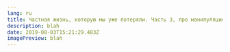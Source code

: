 ```yaml
---
lang: ru
title: Частная жизнь, которую мы уже потеряли. Часть 3, про манипуляцию
description: blah
date: 2019-08-03T15:21:29.483Z
imagePreview: blah
---
```

